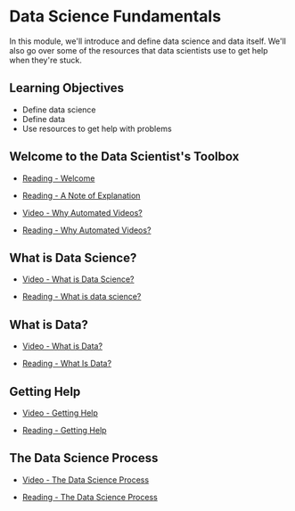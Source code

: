 # Data Science Fundamentals

In this module, we'll introduce and define data science and data itself. We'll also go over some of the resources that data scientists use to get help when they're stuck.

## Learning Objectives

- Define data science
- Define data
- Use resources to get help with problems

## Welcome to the Data Scientist's Toolbox

- [Reading - Welcome](https://www.coursera.org/learn/data-scientists-tools/supplement/9FgiD/welcome)

- [Reading - A Note of Explanation](https://www.coursera.org/learn/data-scientists-tools/supplement/dS7cq/a-note-of-explanation)

- [Video - Why Automated Videos?](https://www.coursera.org/learn/data-scientists-tools/lecture/enUSz/why-automated-videos)

- [Reading - Why Automated Videos?](https://jhudatascience.org/dst/00_DST_Why_automated_videos.html)

## What is Data Science?

- [Video - What is Data Science?](https://www.coursera.org/learn/data-scientists-tools/lecture/4FzRK/what-is-data-science)

- [Reading - What is data science?](https://jhudatascience.org/dst/01_DST_What_is_data_science.html)

## What is Data?

- [Video - What is Data?](https://www.coursera.org/learn/data-scientists-tools/lecture/RdiOX/what-is-data)

- [Reading - What Is Data?](https://jhudatascience.org/dst/02_DST_What_is_data.html)

## Getting Help

- [Video - Getting Help](https://www.coursera.org/learn/data-scientists-tools/lecture/dhpW3/getting-help)

- [Reading - Getting Help](https://jhudatascience.org/dst/03_DST_Getting_help.html)

## The Data Science Process

- [Video - The Data Science Process](https://www.coursera.org/learn/data-scientists-tools/lecture/b03f8/the-data-science-process)

- [Reading - The Data Science Process](https://jhudatascience.org/dst/04_DST_Data_science_process.html)